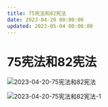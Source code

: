 ```yaml
---
title: 75宪法和82宪法
date: 2023-04-20 00:00:00
updated: 2023-05-04 00:00:00
---
```


# 75宪法和82宪法

![2023-04-20-75宪法和82宪法](assets/2023-04-20-75宪法和82宪法.jpeg)

![2023-04-20-75宪法和82宪法-1](assets/2023-04-20-75宪法和82宪法-1.jpeg)

